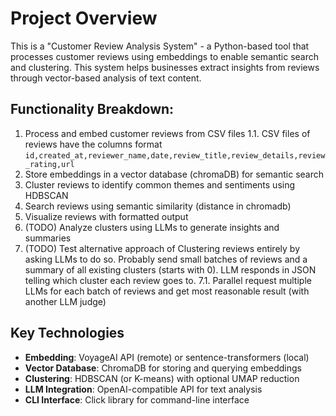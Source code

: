 # Project Overview

This is a "Customer Review Analysis System" - a Python-based tool that processes customer reviews using embeddings to enable semantic search and clustering. This system helps businesses extract insights from reviews through vector-based analysis of text content.

## Functionality Breakdown:

1. Process and embed customer reviews from CSV files
   1.1. CSV files of reviews have the columns format `id,created_at,reviewer_name,date,review_title,review_details,review_rating,url`
2. Store embeddings in a vector database (chromaDB) for semantic search
3. Cluster reviews to identify common themes and sentiments using HDBSCAN
4. Search reviews using semantic similarity (distance in chromadb)
5. Visualize reviews with formatted output
6. (TODO) Analyze clusters using LLMs to generate insights and summaries
7. (TODO) Test alternative approach of Clustering reviews entirely by asking LLMs to do so. Probably send small batches of reviews and a summary of all existing clusters (starts with 0). LLM responds in JSON telling which cluster each review goes to.
7.1. Parallel request multiple LLMs for each batch of reviews and get most reasonable result (with another LLM judge)

## Key Technologies

- **Embedding**: VoyageAI API (remote) or sentence-transformers (local)
- **Vector Database**: ChromaDB for storing and querying embeddings
- **Clustering**: HDBSCAN (or K-means) with optional UMAP reduction
- **LLM Integration**: OpenAI-compatible API for text analysis
- **CLI Interface**: Click library for command-line interface